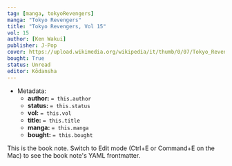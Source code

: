 ```yaml
---
tag: [manga, tokyoRevengers]
manga: "Tokyo Revengers"
title: "Tokyo Revengers, Vol 15"
vol: 15
author: [Ken Wakui]
publisher: J-Pop
cover: https://upload.wikimedia.org/wikipedia/it/thumb/0/07/Tokyo_Revengers_1.jpg/1280px-Tokyo_Revengers_1.jpg
bought: True
status: Unread
editor: Kōdansha
---
```



- Metadata:
	- **author:** `= this.author`
	- **status:** `= this.status`
	- **vol:** `= this.vol`
	- **title:** `= this.title`
	- **manga:** `= this.manga`
	- **bought:** `= this.bought`

This is the book note. Switch to Edit mode (Ctrl+E or Command+E on the Mac) to see the book note's YAML frontmatter.
